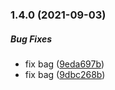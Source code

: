 ### 1.4.0 (2021-09-03)

##### Bug Fixes

*  fix bag ([9eda697b](https://github.com/Roman19933/file-manager-editorJs/commit/9eda697b1d25f200ae3f38513d9f5300a949bf83))
*  fix bag ([9dbc268b](https://github.com/Roman19933/file-manager-editorJs/commit/9dbc268b918c9f5c232b86733c4e6f2d3905e161))

